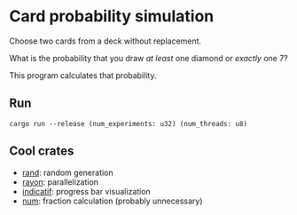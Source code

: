 # Card probability simulation

Choose two cards from a deck without replacement.

What is the probability that you draw *at least* one diamond or *exactly* one 7?

This program calculates that probability.

## Run
`cargo run --release (num_experiments: u32) (num_threads: u8)`

## Cool crates
- [rand](https://crates.io/crates/rand): random generation
- [rayon](https://crates.io/crates/rayon): parallelization
- [indicatif](https://crates.io/crates/indicatif): progress bar visualization
- [num](https://crates.io/crates/num): fraction calculation (probably unnecessary)

